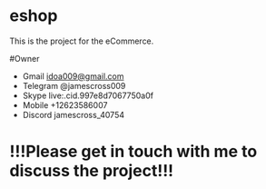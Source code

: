 # eshop
This is the project for the eCommerce.

#Owner
- Gmail     idoa009@gmail.com
- Telegram  @jamescross009
- Skype     live:.cid.997e8d7067750a0f
- Mobile  	+12623586007
- Discord   jamescross_40754
# !!!Please get in touch with me to discuss the project!!!

